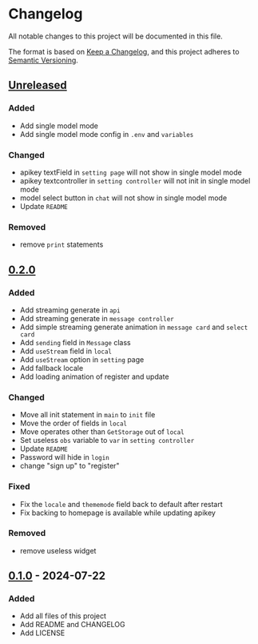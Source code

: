 # Changelog

All notable changes to this project will be documented in this file.

The format is based on [Keep a Changelog](https://keepachangelog.com/en/1.1.0/),
and this project adheres to [Semantic Versioning](https://semver.org/spec/v2.0.0.html).

## [Unreleased]

### Added

- Add single model mode
- Add single model mode config in `.env` and `variables`

### Changed 

- apikey textField in `setting page` will not show in single model mode
- apikey textcontroller in `setting controller` will not init in single model mode
- model select button in `chat` will not show in single model mode
- Update `README`

### Removed

- remove `print` statements

## [0.2.0]

### Added

- Add streaming generate in `api` 
- Add streaming generate in `message controller`
- Add simple streaming generate animation in `message card` and `select card`
- Add `sending` field in `Message` class
- Add `useStream` field in `local`
- Add `useStream` option in `setting` page
- Add fallback locale
- Add loading animation of register and update

### Changed 

- Move all init statement in `main` to `init` file
- Move the order of fields in `local`
- Move operates other than `GetStorage` out of `local`
- Set useless `obs` variable to `var` in `setting controller`
- Update `README`
- Password will hide in `login`
- change "sign up" to "register"

### Fixed 

- Fix the `locale` and `thememode` field back to default after restart
- Fix backing to homepage is available while updating apikey

### Removed

- remove useless widget

## [0.1.0] - 2024-07-22

### Added

- Add all files of this project
- Add README and CHANGELOG
- Add LICENSE

[unreleased]: https://github.com/XingYuSSS/1sLLM-frontend/compare/v0.2.0...HEAD
[0.2.0]: https://github.com/XingYuSSS/1sLLM-frontend/compare/v0.1.0...v0.2.0
[0.1.0]: https://github.com/XingYuSSS/1sLLM-frontend/tree/v0.1.0
